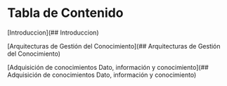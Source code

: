 <!-- START doctoc generated TOC please keep comment here to allow auto update -->
<!-- DON'T EDIT THIS SECTION, INSTEAD RE-RUN doctoc TO UPDATE -->

# Tabla de Contenido

[Introduccion](## Introduccion)


[Arquitecturas de Gestión del Conocimiento](## Arquitecturas de Gestión del Conocimiento)


[Adquisición de conocimientos Dato, información y conocimiento](## Adquisición de conocimientos Dato, información y conocimiento)

<!-- END doctoc generated TOC please keep comment here to allow auto update -->

